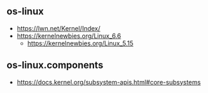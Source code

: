 ## os-linux
- https://lwn.net/Kernel/Index/
- https://kernelnewbies.org/Linux_6.6
  - https://kernelnewbies.org/Linux_5.15
    
## os-linux.components
- https://docs.kernel.org/subsystem-apis.html#core-subsystems
